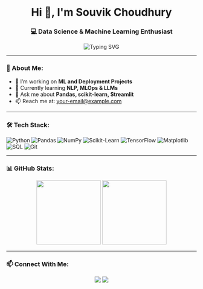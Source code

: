 <h1 align="center">Hi 👋, I'm Souvik Choudhury</h1>
<h3 align="center">💻 Data Science & Machine Learning Enthusiast</h3>

<p align="center">
  <img src="https://readme-typing-svg.demolab.com?font=Fira+Code&size=24&pause=1000&color=00F700&center=true&vCenter=true&width=1000&lines=Machine+Learning+%7C+Data+Science+%7C+MLOps+%7C+Deep+Learning" alt="Typing SVG" />
</p>

---

### 🧠 About Me:
- 🔭 I’m working on **ML and Deployment Projects**
- 🌱 Currently learning **NLP, MLOps & LLMs**
- 💬 Ask me about **Pandas, scikit-learn, Streamlit**
- 📫 Reach me at: [your-email@example.com](mailto:souvikchoudhury582@gmail.com)

---

### 🛠️ Tech Stack:

![Python](https://img.shields.io/badge/-Python-333333?style=for-the-badge&logo=python)
![Pandas](https://img.shields.io/badge/-Pandas-150458?style=for-the-badge&logo=pandas)
![NumPy](https://img.shields.io/badge/-NumPy-013243?style=for-the-badge&logo=numpy)
![Scikit-Learn](https://img.shields.io/badge/-Scikit%20Learn-F7931E?style=for-the-badge&logo=scikit-learn)
![TensorFlow](https://img.shields.io/badge/-TensorFlow-FF6F00?style=for-the-badge&logo=tensorflow)
![Matplotlib](https://img.shields.io/badge/-Matplotlib-11557C?style=for-the-badge&logo=matplotlib)
![SQL](https://img.shields.io/badge/-SQL-4479A1?style=for-the-badge&logo=mysql)
![Git](https://img.shields.io/badge/-Git-F05032?style=for-the-badge&logo=git)

---

### 📊 GitHub Stats:

<p align="center">
  <img src="https://github-readme-stats.vercel.app/api?username=rdx7211&show_icons=true&theme=radical" height="170" />
  <img src="https://github-readme-streak-stats.herokuapp.com?user=rdx7211&theme=radical&hide_border=false" height="170" />
</p>

---

### 📫 Connect With Me:

<p align="center">
  <a href="https://www.linkedin.com/in/souvik-choudhury-48a426270/"><img src="https://img.shields.io/badge/-LinkedIn-0A66C2?style=for-the-badge&logo=linkedin&logoColor=white"/></a>
  <a href="mailto:souvikchoudhury582@gmail.com"><img src="https://img.shields.io/badge/-Email-D14836?style=for-the-badge&logo=gmail&logoColor=white"/></a>
</p>
